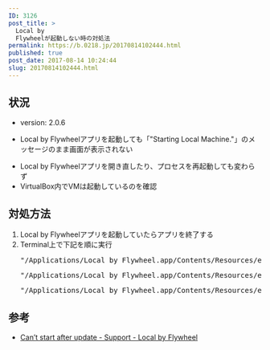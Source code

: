 ```yaml
---
ID: 3126
post_title: >
  Local by
  Flywheelが起動しない時の対処法
permalink: https://b.0218.jp/20170814102444.html
published: true
post_date: 2017-08-14 10:24:44
slug: 20170814102444.html
---
```

<h2>状況</h2>

<ul>
<li><p>version: 2.0.6</p></li>
<li><p>Local by Flywheelアプリを起動しても「"Starting Local Machine."」のメッセージのまま画面が表示されない</p></li>
<li>Local by Flywheelアプリを開き直したり、プロセスを再起動しても変わらず</li>
<li>VirtualBox内でVMは起動しているのを確認</li>
</ul>

<h2>対処方法</h2>

<ol>
 <li>Local by Flywheelアプリを起動していたらアプリを終了する</li>
 <li>Terminal上で下記を順に実行
<pre>"/Applications/Local by Flywheel.app/Contents/Resources/extraResources/virtual-machine/vendor/docker/osx/docker-machine" kill local-by-flywheel</pre>
<pre>"/Applications/Local by Flywheel.app/Contents/Resources/extraResources/virtual-machine/vendor/docker/osx/docker-machine" restart local-by-flywheel</pre>
<pre>"/Applications/Local by Flywheel.app/Contents/Resources/extraResources/virtual-machine/vendor/docker/osx/docker-machine" env local-by-flywheel</pre>
</li>
</ol>

<h2>参考</h2>

<ul>
<li><a href="http://local.getflywheel.com/community/t/cant-start-after-update/2238/2">Can’t start after update - Support - Local by Flywheel</a></li>
</ul>